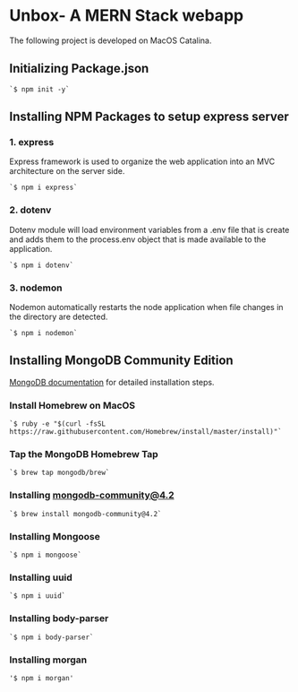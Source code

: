 # Unbox- A MERN Stack webapp

The following project is developed on MacOS Catalina.

## Initializing Package.json

	`$ npm init -y`


## Installing NPM Packages to setup express server

### 1. express

Express framework is used to organize the web application into an MVC architecture on the server side.

	`$ npm i express`
	
### 2. dotenv
Dotenv module will load environment variables from a .env file that is create and adds them to the process.env object that is made available to the application.

	`$ npm i dotenv`
	
### 3. nodemon
Nodemon automatically restarts the node application when file changes in the directory are detected.

	`$ npm i nodemon`
	
## Installing MongoDB Community Edition

[MongoDB documentation](https://docs.mongodb.com/manual/administration/install-community/) for detailed installation steps.

### Install Homebrew on MacOS

	`$ ruby -e "$(curl -fsSL https://raw.githubusercontent.com/Homebrew/install/master/install)"`
	
### Tap the MongoDB Homebrew Tap

	`$ brew tap mongodb/brew`

### Installing mongodb-community@4.2

	`$ brew install mongodb-community@4.2`
	
### Installing Mongoose

	`$ npm i mongoose`


### Installing uuid

	`$ npm i uuid`

### Installing body-parser

	`$ npm i body-parser`

### Installing morgan

	'$ npm i morgan'
